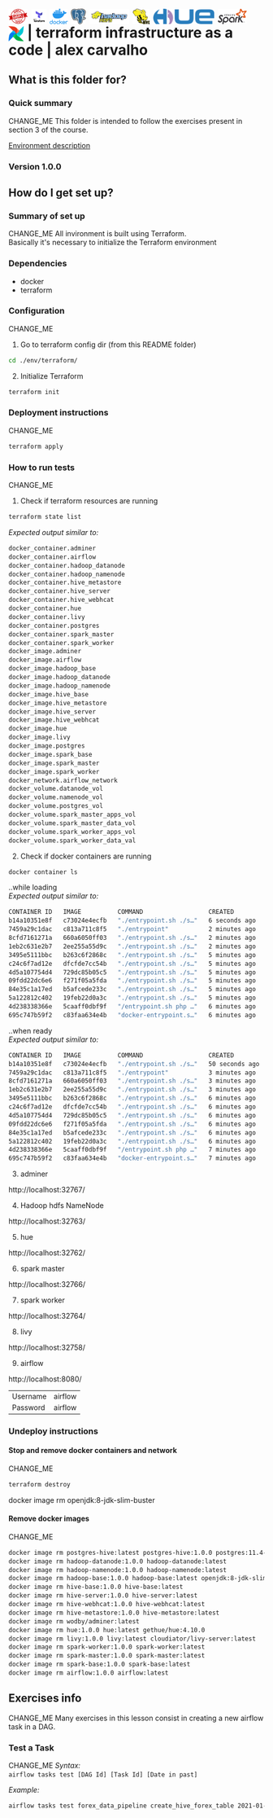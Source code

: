 # <img src="img/sample.jpg" height="30" style="vertical-align: middle;"> <img src="img/terraform.png" alt="Terraform" height="30" style="vertical-align: middle;"> <img src="img/docker.png" alt="docker" height="30" style="vertical-align: middle;"> <img src="img/postgresql.png" alt="PostgreSQL" height="30" style="vertical-align: middle;"> <img src="img/hdfs.png" alt="hdfs" height="30" style="vertical-align: middle;"> <img src="img/hive.png" alt="Apache Hive" height="30" style="vertical-align: middle;"> <img src="img/hue.png" alt="hue" height="30" style="vertical-align: middle;"> <img src="img/spark.svg" alt="Apache Spark" height="30" style="vertical-align: middle;"> <img src="img/airflow.png" alt="Apache Airflow" height="30" style="vertical-align: middle;"> | terraform infrastructure as a code | alex carvalho #

## What is this folder for? ##

### Quick summary

CHANGE_ME
This folder is intended to follow the exercises present in section 3 of the course.

[Environment description](ENVIRONMENT.md)

### Version 1.0.0

## How do I get set up? ##

### Summary of set up

CHANGE_ME
All invironment is built using Terraform.  
Basically it's necessary to initialize the Terraform environment

### Dependencies

- docker
- terraform

### Configuration

CHANGE_ME
1. Go to terraform config dir (from this README folder)
```bash
cd ./env/terraform/
```

2. Initialize Terraform
```bash
terraform init
```

### Deployment instructions

CHANGE_ME
```bash
terraform apply
```

### How to run tests

CHANGE_ME
1. Check if terraform resources are running

```bash
terraform state list
```

*Expected output similar to:*

```bash
docker_container.adminer
docker_container.airflow
docker_container.hadoop_datanode
docker_container.hadoop_namenode
docker_container.hive_metastore
docker_container.hive_server
docker_container.hive_webhcat
docker_container.hue
docker_container.livy
docker_container.postgres
docker_container.spark_master
docker_container.spark_worker
docker_image.adminer
docker_image.airflow
docker_image.hadoop_base
docker_image.hadoop_datanode
docker_image.hadoop_namenode
docker_image.hive_base
docker_image.hive_metastore
docker_image.hive_server
docker_image.hive_webhcat
docker_image.hue
docker_image.livy
docker_image.postgres
docker_image.spark_base
docker_image.spark_master
docker_image.spark_worker
docker_network.airflow_network
docker_volume.datanode_vol
docker_volume.namenode_vol
docker_volume.postgres_vol
docker_volume.spark_master_apps_vol
docker_volume.spark_master_data_vol
docker_volume.spark_worker_apps_vol
docker_volume.spark_worker_data_val
```

2. Check if docker containers are running

```bash
docker container ls
```

..while loading  
*Expected output similar to:*

```bash
CONTAINER ID   IMAGE          COMMAND                  CREATED         STATUS                            PORTS                                                                         NAMES
b14a10351e8f   c73024e4ecfb   "./entrypoint.sh ./s…"   6 seconds ago   Up 5 seconds (health: starting)   0.0.0.0:8080->8080/tcp, 10000-10002/tcp                                       airflow
7459a29c1dac   c813a711c8f5   "./entrypoint"           2 minutes ago   Up 2 minutes (healthy)            0.0.0.0:32758->8998/tcp                                                       livy
8cfd7161271a   660a6050ff03   "./entrypoint.sh ./s…"   2 minutes ago   Up 2 minutes (healthy)            10000-10002/tcp, 0.0.0.0:32764->8081/tcp                                      spark-worker
1eb2c631e2b7   2ee255a55d9c   "./entrypoint.sh ./s…"   2 minutes ago   Up 2 minutes (healthy)            6066/tcp, 10000-10002/tcp, 0.0.0.0:32765->7077/tcp, 0.0.0.0:32766->8082/tcp   spark-master
3495e5111bbc   b263c6f2868c   "./entrypoint.sh ./s…"   5 minutes ago   Up 5 minutes (healthy)            10000-10002/tcp, 50111/tcp                                                    hive-webhcat
c24c6f7ad12e   dfcfde7cc54b   "./entrypoint.sh ./s…"   5 minutes ago   Up 5 minutes (healthy)            0.0.0.0:32762->8888/tcp                                                       hue
4d5a107754d4   729dc85b05c5   "./entrypoint.sh ./s…"   5 minutes ago   Up 5 minutes (healthy)            10001/tcp, 0.0.0.0:32760->10000/tcp, 0.0.0.0:32759->10002/tcp                 hive-server
09fdd22dc6e6   f271f05a5fda   "./entrypoint.sh ./s…"   5 minutes ago   Up 5 minutes (healthy)            10000-10002/tcp, 0.0.0.0:32761->9083/tcp                                      hive-metastore
84e35c1a17ed   b5afcede233c   "./entrypoint.sh ./s…"   5 minutes ago   Up 5 minutes (healthy)            9864/tcp                                                                      datanode
5a122812c402   19feb22d0a3c   "./entrypoint.sh ./s…"   5 minutes ago   Up 5 minutes (healthy)            0.0.0.0:32763->9870/tcp                                                       namenode
4d238338366e   5caaff0dbf9f   "/entrypoint.sh php …"   6 minutes ago   Up 6 minutes (healthy)            0.0.0.0:32767->9000/tcp                                                       adminer
695c747b59f2   c83faa634e4b   "docker-entrypoint.s…"   6 minutes ago   Up 6 minutes (healthy)            0.0.0.0:32769->5432/tcp                                                       postgres

```

..when ready  
*Expected output similar to:*

```bash
CONTAINER ID   IMAGE          COMMAND                  CREATED          STATUS                    PORTS                                                                         NAMES
b14a10351e8f   c73024e4ecfb   "./entrypoint.sh ./s…"   50 seconds ago   Up 48 seconds (healthy)   0.0.0.0:8080->8080/tcp, 10000-10002/tcp                                       airflow
7459a29c1dac   c813a711c8f5   "./entrypoint"           3 minutes ago    Up 3 minutes (healthy)    0.0.0.0:32758->8998/tcp                                                       livy
8cfd7161271a   660a6050ff03   "./entrypoint.sh ./s…"   3 minutes ago    Up 3 minutes (healthy)    10000-10002/tcp, 0.0.0.0:32764->8081/tcp                                      spark-worker
1eb2c631e2b7   2ee255a55d9c   "./entrypoint.sh ./s…"   3 minutes ago    Up 3 minutes (healthy)    6066/tcp, 10000-10002/tcp, 0.0.0.0:32765->7077/tcp, 0.0.0.0:32766->8082/tcp   spark-master
3495e5111bbc   b263c6f2868c   "./entrypoint.sh ./s…"   6 minutes ago    Up 6 minutes (healthy)    10000-10002/tcp, 50111/tcp                                                    hive-webhcat
c24c6f7ad12e   dfcfde7cc54b   "./entrypoint.sh ./s…"   6 minutes ago    Up 6 minutes (healthy)    0.0.0.0:32762->8888/tcp                                                       hue
4d5a107754d4   729dc85b05c5   "./entrypoint.sh ./s…"   6 minutes ago    Up 6 minutes (healthy)    10001/tcp, 0.0.0.0:32760->10000/tcp, 0.0.0.0:32759->10002/tcp                 hive-server
09fdd22dc6e6   f271f05a5fda   "./entrypoint.sh ./s…"   6 minutes ago    Up 6 minutes (healthy)    10000-10002/tcp, 0.0.0.0:32761->9083/tcp                                      hive-metastore
84e35c1a17ed   b5afcede233c   "./entrypoint.sh ./s…"   6 minutes ago    Up 6 minutes (healthy)    9864/tcp                                                                      datanode
5a122812c402   19feb22d0a3c   "./entrypoint.sh ./s…"   6 minutes ago    Up 6 minutes (healthy)    0.0.0.0:32763->9870/tcp                                                       namenode
4d238338366e   5caaff0dbf9f   "/entrypoint.sh php …"   7 minutes ago    Up 7 minutes (healthy)    0.0.0.0:32767->9000/tcp                                                       adminer
695c747b59f2   c83faa634e4b   "docker-entrypoint.s…"   7 minutes ago    Up 7 minutes (healthy)    0.0.0.0:32769->5432/tcp                                                       postgres
```

3. adminer

http://localhost:32767/

4. Hadoop hdfs NameNode

http://localhost:32763/

5. hue

http://localhost:32762/

6. spark master

http://localhost:32766/

7. spark worker

http://localhost:32764/

8. livy

http://localhost:32758/

9. airflow

http://localhost:8080/

|          |         |
|----------|---------|
| Username | airflow |
| Password | airflow |

### Undeploy instructions

#### Stop and remove docker containers and network

CHANGE_ME
```bash
terraform destroy
```
docker image rm openjdk:8-jdk-slim-buster
#### Remove docker images

CHANGE_ME
```bash
docker image rm postgres-hive:latest postgres-hive:1.0.0 postgres:11.4-alpine
docker image rm hadoop-datanode:1.0.0 hadoop-datanode:latest
docker image rm hadoop-namenode:1.0.0 hadoop-namenode:latest
docker image rm hadoop-base:1.0.0 hadoop-base:latest openjdk:8-jdk-slim-buster
docker image rm hive-base:1.0.0 hive-base:latest
docker image rm hive-server:1.0.0 hive-server:latest
docker image rm hive-webhcat:1.0.0 hive-webhcat:latest
docker image rm hive-metastore:1.0.0 hive-metastore:latest
docker image rm wodby/adminer:latest
docker image rm hue:1.0.0 hue:latest gethue/hue:4.10.0
docker image rm livy:1.0.0 livy:latest cloudiator/livy-server:latest
docker image rm spark-worker:1.0.0 spark-worker:latest
docker image rm spark-master:1.0.0 spark-master:latest
docker image rm spark-base:1.0.0 spark-base:latest
docker image rm airflow:1.0.0 airflow:latest
```

## Exercises info

CHANGE_ME
Many exercises in this lesson consist in creating a new airflow task in a DAG.

### Test a Task

CHANGE_ME
*Syntax:*  
`airflow tasks test [DAG Id] [Task Id] [Date in past]`

*Example:*  
```bash
airflow tasks test forex_data_pipeline create_hive_forex_table 2021-01-01
```

